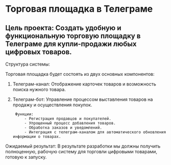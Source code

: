 <h1>Торговая площадка в Телеграме</h1>


<h2>Цель проекта: Создать удобную и функциональную торговую площадку в Телеграме для купли-продажи любых цифровых товаров.</h2>


Структура системы:

Торговая площадка будет состоять из двух основных компонентов:

1) Телеграм-канал:
Отображение карточек товаров и возможность поиска нужного товара.
       
2) Телеграм-бот:
Управление процессом выставления товаров на продажу и осуществления покупок.

        Функции:
            - Регистрация продавцов и покупателей.
            - Упрощенный процесс добавления товаров.
            - Обработка заказов и уведомлений.
            - Интеграция с телеграм-каналом для автоматического обновления информации о товарах.



Ожидаемый результат: В результате разработки мы должны получить полноценную, рабочую систему для торговли 	цифровыми товарами, готовую к запуску.
